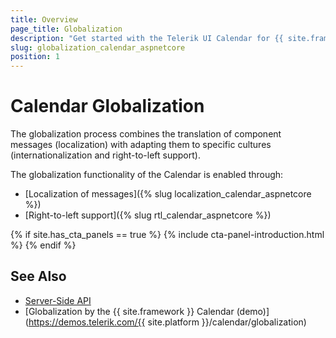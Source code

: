 ```yaml
---
title: Overview
page_title: Globalization
description: "Get started with the Telerik UI Calendar for {{ site.framework }} and learn about the globalization options it supports."
slug: globalization_calendar_aspnetcore
position: 1
---
```


# Calendar Globalization

The globalization process combines the translation of component messages (localization) with adapting them to specific cultures (internationalization and right-to-left support).

The globalization functionality of the Calendar is enabled through:
* [Localization of messages]({% slug localization_calendar_aspnetcore %})
* [Right-to-left support]({% slug rtl_calendar_aspnetcore %})

{% if site.has_cta_panels == true %}
{% include cta-panel-introduction.html %}
{% endif %}

## See Also

* [Server-Side API](/api/calendar)
* [Globalization by the {{ site.framework }} Calendar (demo)](https://demos.telerik.com/{{ site.platform }}/calendar/globalization)

